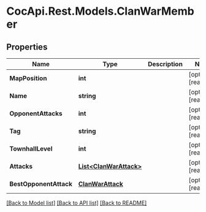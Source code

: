 # CocApi.Rest.Models.ClanWarMember

## Properties

Name | Type | Description | Notes
------------ | ------------- | ------------- | -------------
**MapPosition** | **int** |  | [optional] [readonly] 
**Name** | **string** |  | [optional] [readonly] 
**OpponentAttacks** | **int** |  | [optional] [readonly] 
**Tag** | **string** |  | [optional] [readonly] 
**TownhallLevel** | **int** |  | [optional] [readonly] 
**Attacks** | [**List&lt;ClanWarAttack&gt;**](ClanWarAttack.md) |  | [optional] [readonly] 
**BestOpponentAttack** | [**ClanWarAttack**](ClanWarAttack.md) |  | [optional] [readonly] 

[[Back to Model list]](../../README.md#documentation-for-models) [[Back to API list]](../../README.md#documentation-for-api-endpoints) [[Back to README]](../../README.md)

